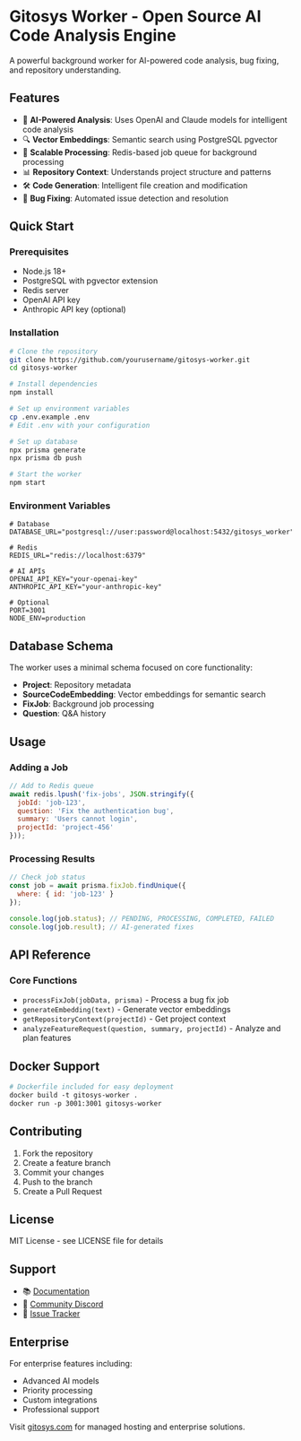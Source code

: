 # Gitosys Worker - Open Source AI Code Analysis Engine

A powerful background worker for AI-powered code analysis, bug fixing, and repository understanding.

## Features

- 🤖 **AI-Powered Analysis**: Uses OpenAI and Claude models for intelligent code analysis
- 🔍 **Vector Embeddings**: Semantic search using PostgreSQL pgvector
- 🚀 **Scalable Processing**: Redis-based job queue for background processing
- 📊 **Repository Context**: Understands project structure and patterns
- 🛠️ **Code Generation**: Intelligent file creation and modification
- 🐛 **Bug Fixing**: Automated issue detection and resolution

## Quick Start

### Prerequisites

- Node.js 18+
- PostgreSQL with pgvector extension
- Redis server
- OpenAI API key
- Anthropic API key (optional)

### Installation

```bash
# Clone the repository
git clone https://github.com/yourusername/gitosys-worker.git
cd gitosys-worker

# Install dependencies
npm install

# Set up environment variables
cp .env.example .env
# Edit .env with your configuration

# Set up database
npx prisma generate
npx prisma db push

# Start the worker
npm start
```

### Environment Variables

```env
# Database
DATABASE_URL="postgresql://user:password@localhost:5432/gitosys_worker"

# Redis
REDIS_URL="redis://localhost:6379"

# AI APIs
OPENAI_API_KEY="your-openai-key"
ANTHROPIC_API_KEY="your-anthropic-key"

# Optional
PORT=3001
NODE_ENV=production
```

## Database Schema

The worker uses a minimal schema focused on core functionality:

- **Project**: Repository metadata
- **SourceCodeEmbedding**: Vector embeddings for semantic search
- **FixJob**: Background job processing
- **Question**: Q&A history

## Usage

### Adding a Job

```javascript
// Add to Redis queue
await redis.lpush('fix-jobs', JSON.stringify({
  jobId: 'job-123',
  question: 'Fix the authentication bug',
  summary: 'Users cannot login',
  projectId: 'project-456'
}));
```

### Processing Results

```javascript
// Check job status
const job = await prisma.fixJob.findUnique({
  where: { id: 'job-123' }
});

console.log(job.status); // PENDING, PROCESSING, COMPLETED, FAILED
console.log(job.result); // AI-generated fixes
```

## API Reference

### Core Functions

- `processFixJob(jobData, prisma)` - Process a bug fix job
- `generateEmbedding(text)` - Generate vector embeddings
- `getRepositoryContext(projectId)` - Get project context
- `analyzeFeatureRequest(question, summary, projectId)` - Analyze and plan features

## Docker Support

```dockerfile
# Dockerfile included for easy deployment
docker build -t gitosys-worker .
docker run -p 3001:3001 gitosys-worker
```

## Contributing

1. Fork the repository
2. Create a feature branch
3. Commit your changes
4. Push to the branch
5. Create a Pull Request

## License

MIT License - see LICENSE file for details

## Support

- 📚 [Documentation](https://docs.gitosys.com)
- 💬 [Community Discord](https://discord.gg/gitosys)
- 🐛 [Issue Tracker](https://github.com/yourusername/gitosys-worker/issues)

## Enterprise

For enterprise features including:
- Advanced AI models
- Priority processing
- Custom integrations
- Professional support

Visit [gitosys.com](https://gitosys.com) for managed hosting and enterprise solutions.
